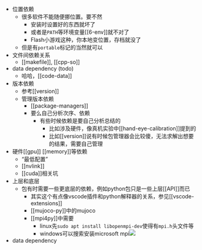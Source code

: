 - 位置依赖
    - 很多软件不能随便挪位置。要不然
      - 安装时设置好的东西就坏了
      - 或者是`PATH`等环境变量[[6-env]]就不对了
      - Flash小游戏这种，你本地变位置，存档就没了
    - 但是有`portable`标记的当然就可以
- 文件间依赖关系
  - [[makefile]], [[cpp-so]]
- data dependency (todo)
  - 哈哈，[[code-data]]
- 版本依赖
  - 参考[[version]]
  - 管理版本依赖
    - [[package-managers]]
    - 要么自己分析次序、依赖
      - 有些时候依赖是要自己分析总结的
        - 比如涉及硬件，像真机实验中[[hand-eye-calibration]]提到的
        - 比如[[version]]说有时候包管理器会比较傻，无法求解出想要的结果，需要自己管理
- 硬件[[gpu]] [[memory]]等依赖
  - “最低配置”
  - [[nvlink]]
  - [[cuda]]相关坑
- 上层和底层
  - 包有时需要一些更底层的依赖，例如python包只是一些上层[[API]]而已
    - 其实这个有点像vscode插件和python解释器的关系，参见[[vscode-extensions]]
    - [[mujoco-py]]中的mujoco
    - [[mpi4py]]中需要
      - linux先`sudo apt install libopenmpi-dev`使得有`mpi.h`头文件等
      - windows可以搜索安装microsoft mpi![](microsoft-mpi.png)
- data dependency